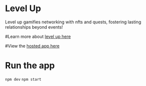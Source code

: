 # Level Up
Level up gamifies networking with nfts and quests, fostering lasting relationships beyond events! 

#Learn more about [level up here](https://www.canva.com/design/DAFb-lHH0p0/EGKWEwyPgjdccChua3g8fw/view?utm_content=DAFb-lHH0p0&utm_campaign=designshare&utm_medium=link&utm_source=publishsharelink#6)

#View the [hosted app here](https://inquisitive-dusk-bbe67f.netlify.app/)

# Run the app

`npm dev`
`npm start`
